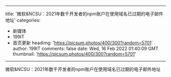 
---
title: '微软&NCSU：2021年数千开发者的npm账户在使用域名已过期的电子邮件地址'
categories: 
 - 新媒体
 - 199IT
 - 首页更新
headimg: 'https://picsum.photos/400/300?random=5701'
author: 199IT
comments: false
date: Wed, 16 Feb 2022 01:40:09 GMT
thumbnail: 'https://picsum.photos/400/300?random=5701'
---

<div>   
微软&NCSU：2021年数千开发者的npm账户在使用域名已过期的电子邮件地址  
</div>
            